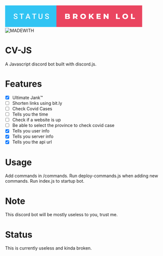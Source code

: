 ![status](https://github.com/rbunpat/CV-JS/blob/main/status-broken-lol.svg)
![MADEWITH](https://forthebadge.com/images/badges/made-with-javascript.svg)
# CV-JS
A Javascript discord bot built with discord.js.
# Features
- [x] Ultimate Jank™
- [ ] Shorten links using bit.ly
- [ ] Check Covid Cases
- [ ] Tells you the time
- [ ] Check if a website is up
- [ ] Be able to select the province to check covid case
- [x] Tells you user info
- [x] Tells you server info
- [x] Tells you the api url
# Usage
Add commands in /commands.
Run deploy-commands.js when adding new commands.
Run index.js to startup bot.
# Note
This discord bot will be mostly useless to you, trust me.
# Status
This is currently useless and kinda broken.
